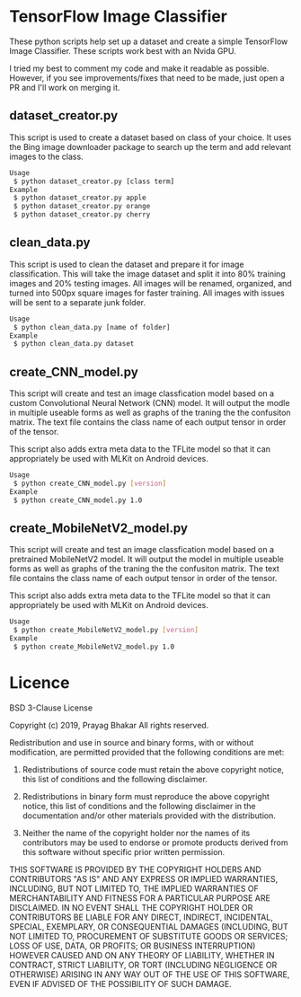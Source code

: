 # TensorFlow Image Classifier
These python scripts help set up a dataset and create a simple TensorFlow Image Classifier. These scripts work best with an Nvida GPU. 

I tried my best to comment my code and make it readable as possible. However, if you see improvements/fixes that need to be made, just open a PR and I'll work on merging it.

## dataset_creator.py
This script is used to create a dataset based on class of your choice. It uses the Bing image downloader package to search up the term and add relevant images to the class.

``` bash
Usage
 $ python dataset_creator.py [class term]
Example
 $ python dataset_creator.py apple
 $ python dataset_creator.py orange
 $ python dataset_creator.py cherry
```

## clean_data.py
This script is used to clean the dataset and prepare it for image classification. This will take the image dataset and split it into 80% training images and 20% testing images. All images will be renamed, organized, and turned into 500px square images for faster training. All images with issues will be sent to a separate junk folder.

``` bash
Usage
 $ python clean_data.py [name of folder]
Example
 $ python clean_data.py dataset
```

## create_CNN_model.py
This script will create and test an image classfication model based on a custom Convolutional Neural Network (CNN) model. It will output the modle in multiple useable forms as well as graphs of the traning the the confusiton matrix. The text file contains the class name of each output tensor in order of the tensor.

This script also adds extra meta data to the TFLite model so that it can appropriately be used with MLKit on Android devices.

``` bash
Usage
 $ python create_CNN_model.py [version]
Example
 $ python create_CNN_model.py 1.0
```

## create_MobileNetV2_model.py
This script will create and test an image classfication model based on a pretrained MobileNetV2 model. It will output the model in multiple useable forms as well as graphs of the traning the the confusiton matrix. The text file contains the class name of each output tensor in order of the tensor.

This script also adds extra meta data to the TFLite model so that it can appropriately be used with MLKit on Android devices.

``` bash
Usage
 $ python create_MobileNetV2_model.py [version]
Example
 $ python create_MobileNetV2_model.py 1.0
```

# Licence

BSD 3-Clause License

Copyright (c) 2019, Prayag Bhakar
All rights reserved.

Redistribution and use in source and binary forms, with or without
modification, are permitted provided that the following conditions are met:

1. Redistributions of source code must retain the above copyright notice, this
   list of conditions and the following disclaimer.

2. Redistributions in binary form must reproduce the above copyright notice,
   this list of conditions and the following disclaimer in the documentation
   and/or other materials provided with the distribution.

3. Neither the name of the copyright holder nor the names of its
   contributors may be used to endorse or promote products derived from
   this software without specific prior written permission.

THIS SOFTWARE IS PROVIDED BY THE COPYRIGHT HOLDERS AND CONTRIBUTORS "AS IS"
AND ANY EXPRESS OR IMPLIED WARRANTIES, INCLUDING, BUT NOT LIMITED TO, THE
IMPLIED WARRANTIES OF MERCHANTABILITY AND FITNESS FOR A PARTICULAR PURPOSE ARE
DISCLAIMED. IN NO EVENT SHALL THE COPYRIGHT HOLDER OR CONTRIBUTORS BE LIABLE
FOR ANY DIRECT, INDIRECT, INCIDENTAL, SPECIAL, EXEMPLARY, OR CONSEQUENTIAL
DAMAGES (INCLUDING, BUT NOT LIMITED TO, PROCUREMENT OF SUBSTITUTE GOODS OR
SERVICES; LOSS OF USE, DATA, OR PROFITS; OR BUSINESS INTERRUPTION) HOWEVER
CAUSED AND ON ANY THEORY OF LIABILITY, WHETHER IN CONTRACT, STRICT LIABILITY,
OR TORT (INCLUDING NEGLIGENCE OR OTHERWISE) ARISING IN ANY WAY OUT OF THE USE
OF THIS SOFTWARE, EVEN IF ADVISED OF THE POSSIBILITY OF SUCH DAMAGE.

